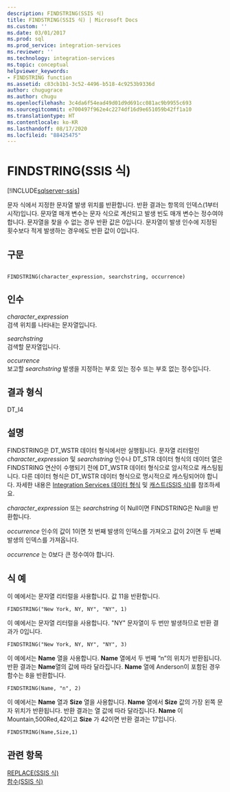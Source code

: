 ```yaml
---
description: FINDSTRING(SSIS 식)
title: FINDSTRING(SSIS 식) | Microsoft Docs
ms.custom: ''
ms.date: 03/01/2017
ms.prod: sql
ms.prod_service: integration-services
ms.reviewer: ''
ms.technology: integration-services
ms.topic: conceptual
helpviewer_keywords:
- FINDSTRING function
ms.assetid: c83cb1b1-3c52-4496-b518-4c9253b9336d
author: chugugrace
ms.author: chugu
ms.openlocfilehash: 3c4da6f54ead49d01d9d691cc081ac9b9955c693
ms.sourcegitcommit: e700497f962e4c2274df16d9e651059b42ff1a10
ms.translationtype: HT
ms.contentlocale: ko-KR
ms.lasthandoff: 08/17/2020
ms.locfileid: "88425475"
---
```

# <a name="findstring-ssis-expression"></a>FINDSTRING(SSIS 식)

[!INCLUDE[sqlserver-ssis](../../includes/applies-to-version/sqlserver-ssis.md)]


  문자 식에서 지정한 문자열 발생 위치를 반환합니다. 반환 결과는 항목의 인덱스(1부터 시작)입니다. 문자열 매개 변수는 문자 식으로 계산되고 발생 빈도 매개 변수는 정수여야 합니다. 문자열을 찾을 수 없는 경우 반환 값은 0입니다. 문자열이 발생 인수에 지정된 횟수보다 적게 발생하는 경우에도 반환 값이 0입니다.  
  
## <a name="syntax"></a>구문  
  
```  
  
FINDSTRING(character_expression, searchstring, occurrence)  
```  
  
## <a name="arguments"></a>인수  
 *character_expression*  
 검색 위치를 나타내는 문자열입니다.  
  
 *searchstring*  
 검색할 문자열입니다.  
  
 *occurrence*  
 보고할 *searchstring* 발생을 지정하는 부호 있는 정수 또는 부호 없는 정수입니다.  
  
## <a name="result-types"></a>결과 형식  
 DT_I4  
  
## <a name="remarks"></a>설명  
 FINDSTRING은 DT_WSTR 데이터 형식에서만 실행됩니다.  문자열 리터럴인*character_expression* 및 *searchstring* 인수나 DT_STR 데이터 형식의 데이터 열은 FINDSTRING 연산이 수행되기 전에 DT_WSTR 데이터 형식으로 암시적으로 캐스팅됩니다. 다른 데이터 형식은 DT_WSTR 데이터 형식으로 명시적으로 캐스팅되어야 합니다. 자세한 내용은 [Integration Services 데이터 형식](../../integration-services/data-flow/integration-services-data-types.md) 및 [캐스트&#40;SSIS 식&#41;](../../integration-services/expressions/cast-ssis-expression.md)를 참조하세요.  
  
 *character_expression* 또는 *searchstring* 이 Null이면 FINDSTRING은 Null을 반환합니다.  
  
 *occurrence* 인수의 값이 1이면 첫 번째 발생의 인덱스를 가져오고 값이 2이면 두 번째 발생의 인덱스를 가져옵니다.  
  
 *occurrence* 는 0보다 큰 정수여야 합니다.  
  
## <a name="expression-examples"></a>식 예  
 이 예에서는 문자열 리터럴을 사용합니다. 값 11을 반환합니다.  
  
```  
FINDSTRING("New York, NY, NY", "NY", 1)   
```  
  
 이 예에서는 문자열 리터럴을 사용합니다. "NY" 문자열이 두 번만 발생하므로 반환 결과가 0입니다.  
  
```  
FINDSTRING("New York, NY, NY", "NY", 3)   
```  
  
 이 예에서는 **Name** 열을 사용합니다. **Name** 열에서 두 번째 “n”의 위치가 반환됩니다. 반환 결과는 **Name**열의 값에 따라 달라집니다. **Name** 열에 Anderson이 포함된 경우 함수는 8을 반환합니다.  
  
```  
FINDSTRING(Name, "n", 2)   
```  
  
 이 예에서는 **Name** 열과 **Size** 열을 사용합니다. **Name** 열에서 **Size** 값의 가장 왼쪽 문자 위치가 반환됩니다. 반환 결과는 열 값에 따라 달라집니다. **Name** 이 Mountain,500Red,42이고 **Size** 가 42이면 반환 결과는 17입니다.  
  
```  
FINDSTRING(Name,Size,1)   
```  
  
## <a name="see-also"></a>관련 항목  
 [REPLACE&#40;SSIS 식&#41;](../../integration-services/expressions/replace-ssis-expression.md)   
 [함수&#40;SSIS 식&#41;](../../integration-services/expressions/functions-ssis-expression.md)  
  
  
